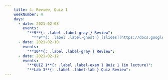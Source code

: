 ```yaml
---
    title: 4. Review, Quiz 1
    weekNumber: 4
    days:
      - date: 2021-02-08
        events:
          "**9**{: .label .label-gray } Review":
            "**9**{: .label .label-ghost } [slides](https://docs.google.com/presentation/d/1hdo6wTr3R5Kcv6-bKPd6HqumkhEfQR1wLuQvvD1bA5w/edit?usp=sharing) • [code](https://datahub.berkeley.edu/hub/user-redirect/git-sync?repo=https://github.com/surajrampure/data-94-sp21&subPath=lecture/lec09/lec09.ipynb) • [code HTML](resources/assets/lecture/lec09/lec09.html) • [QC](https://edstem.org/us/courses/3251/lessons/10184/slides/50498)"
      - date: 2021-02-10
        events:
          "**10**{: .label .label-gray } Review":
      - date: 2021-02-12
        events:
          "**QUIZ 1**{: .label .label-exam } Quiz 1 (in lecture)":
          "**Lab 3**{: .label .label-lab } Quiz Review":
---
```

